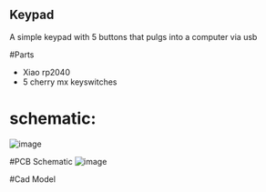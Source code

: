 ## Keypad
A simple keypad with 5 buttons that pulgs into a computer via usb

#Parts
  - Xiao rp2040
  - 5 cherry mx keyswitches



# schematic:
![image](https://github.com/user-attachments/assets/4158d7d2-9a91-4a4d-8c21-bfe64a52e2a6)


#PCB Schematic
![image](https://github.com/user-attachments/assets/bfcf7a65-df7d-4213-902f-c30e00df8d5e)


#Cad Model


